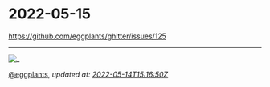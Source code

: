 # 2022-05-15

<https://github.com/eggplants/ghitter/issues/125>

---

![_](https://github.githubassets.com/images/mona-loading-default.gif)

[@eggplants](https://github.com/eggplants), *updated at: [2022-05-14T15:16:50Z](https://github.com/eggplants/ghitter/issues/125#issue-1236027494)*
